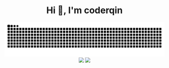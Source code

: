 <h1 align="center">Hi 👋, I'm coderqin</h1>
<picture>
  <source media="(prefers-color-scheme: dark)" srcset="https://raw.githubusercontent.com/Peter-JXL/Peter-JXL/output/github-contribution-grid-snake-dark.svg">
  <source media="(prefers-color-scheme: light)" srcset="https://raw.githubusercontent.com/Peter-JXL/Peter-JXL/output/github-contribution-grid-snake.svg">
  <img alt="github contribution grid snake animation" src="https://raw.githubusercontent.com/Peter-JXL/Peter-JXL/output/github-contribution-grid-snake.svg">
</picture>

<div align="center"> 
 <img height="160" src="https://readme.stats.imqinhao.cn/api?username=dengenxi&count_private=true&theme=tokyonight&show_icons=true&locale=cn&cache_seconds=14400" /> 
 <img height="160" src="https://readme.stats.imqinhao.cn/api/top-langs/?username=dengenxi&count_private=true&layout=compact&theme=tokyonight&locale=cn&hide=html,php,scss,freemarker" />
</div>
